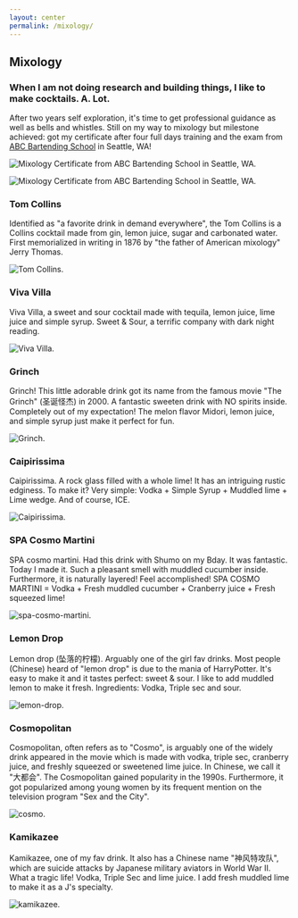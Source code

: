 ```yaml
---
layout: center
permalink: /mixology/
---
```



## Mixology

### When I am not doing research and building things, I like to make cocktails. A. Lot.

After two years self exploration, it's time to get professional guidance as well as bells and whistles. Still on my way to mixology but milestone achieved: got my certificate after four full days training and the exam from [ABC Bartending School](http://www.abcbartending.com/index.php) in Seattle, WA!

![Mixology Certificate from ABC Bartending School in Seattle, WA.](/images/mixology/abc_graduate_photo.jpg)

![Mixology Certificate from ABC Bartending School in Seattle, WA.](/images/mixology/abc_degree.jpg)

### Tom Collins

Identified as "a favorite drink in demand everywhere", the Tom Collins is a Collins cocktail made from gin, lemon juice, sugar and carbonated water. First memorialized in writing in 1876 by "the father of American mixology" Jerry Thomas.

![Tom Collins.](/images/mixology/2015-10-09-tom-collins)


### Viva Villa

Viva Villa, a sweet and sour cocktail made with tequila, lemon juice, lime juice and simple syrup. Sweet & Sour, a terrific company with dark night reading.

![Viva Villa.](/images/mixology/2015-10-01-viva-villa.jpg)


### Grinch

Grinch! This little adorable drink got its name from the famous movie "The Grinch" (圣诞怪杰) in 2000. A fantastic sweeten drink with NO spirits inside. Completely out of my expectation! The melon flavor Midori, lemon juice, and simple syrup just make it perfect for fun. 

![Grinch.](/images/mixology/2015-09-30-grinch.jpg)


### Caipirissima

Caipirissima. A rock glass filled with a whole lime! It has an intriguing rustic edginess. To make it? Very simple: Vodka + Simple Syrup + Muddled lime + Lime wedge. And of course, ICE.

![Caipirissima.](/images/mixology/2015-09-25-caipirissima.jpg)


### SPA Cosmo Martini

SPA cosmo martini. Had this drink with Shumo on my Bday. It was fantastic. Today I made it. Such a pleasant smell with muddled cucumber inside. Furthermore, it is naturally layered! Feel accomplished! SPA COSMO MARTINI = Vodka + Fresh muddled cucumber + Cranberry juice + Fresh squeezed lime!

![spa-cosmo-martini.](/images/mixology/2015-09-21-spa-cosmo-martini.jpg)


### Lemon Drop

Lemon drop (坠落的柠檬). Arguably one of the girl fav drinks. Most people (Chinese) heard of "lemon drop" is due to the mania of HarryPotter. It's easy to make it and it tastes perfect: sweet & sour. I like to add muddled lemon to make it fresh. Ingredients: Vodka, Triple sec and sour. 

![lemon-drop.](/images/mixology/2015-09-18-lemon-drop.jpg)


### Cosmopolitan

Cosmopolitan, often refers as to "Cosmo", is arguably one of the widely drink appeared in the movie which is made with vodka, triple sec, cranberry juice, and freshly squeezed or sweetened lime juice. In Chinese, we call it "大都会". The Cosmopolitan gained popularity in the 1990s. Furthermore, it got popularized among young women by its frequent mention on the television program "Sex and the City". 

![cosmo.](/images/mixology/2015-09-12-cosmo.jpg)


### Kamikazee

Kamikazee, one of my fav drink. It also has a Chinese name "神风特攻队", which are suicide attacks by Japanese military aviators in World War II. What a tragic life! Vodka, Triple Sec and lime juice. I add fresh muddled lime to make it as a J's specialty.

![kamikazee.](/images/mixology/2015-09-08-kamikazee.jpg)


